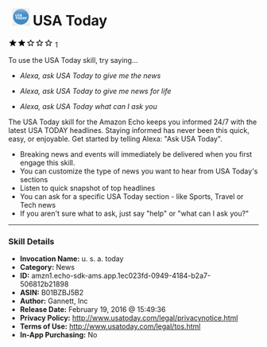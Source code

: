 # &nbsp;<img src="skill_icon" alt="USA Today icon" width="36"> USA Today
![2 stars](../../images/ic_star_black_18dp_1x.png)![2 stars](../../images/ic_star_black_18dp_1x.png)![2 stars](../../images/ic_star_border_black_18dp_1x.png)![2 stars](../../images/ic_star_border_black_18dp_1x.png)![2 stars](../../images/ic_star_border_black_18dp_1x.png) 1

To use the USA Today skill, try saying...

* *Alexa, ask USA Today to give me the news*

* *Alexa, ask USA Today to give me news for life*

* *Alexa, ask USA Today what can I ask you*

The USA Today skill for the Amazon Echo 
keeps you informed 24/7 with the latest USA TODAY headlines. Staying informed has never been this quick, easy, or enjoyable. Get started by telling Alexa: "Ask USA Today".

- Breaking news and events will immediately be delivered when you first engage this skill. 
- You can customize the type of news you want to hear from USA Today's sections
- Listen to quick snapshot of top headlines
- You can ask for a specific USA Today section - like Sports, Travel or Tech news
- If you aren't sure what to ask, just say "help" or "what can I ask you?"

***

### Skill Details

* **Invocation Name:** u. s. a. today
* **Category:** News
* **ID:** amzn1.echo-sdk-ams.app.1ec023fd-0949-4184-b2a7-506812b21898
* **ASIN:** B01BZBJ5B2
* **Author:** Gannett, Inc
* **Release Date:** February 19, 2016 @ 15:49:36
* **Privacy Policy:** http://www.usatoday.com/legal/privacynotice.html
* **Terms of Use:** http://www.usatoday.com/legal/tos.html
* **In-App Purchasing:** No
